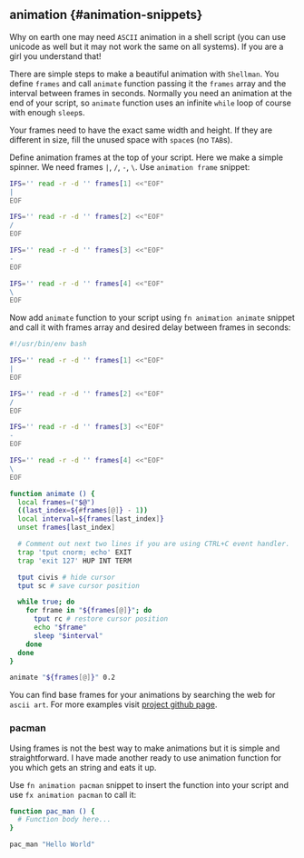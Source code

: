## animation {#animation-snippets}

Why on earth one may need `ASCII` animation in a shell script (you can use unicode as well but it may not work the same on all systems). If you are a girl you understand that!

There are simple steps to make a beautiful animation with `Shellman`. You define `frames` and call `animate` function passing it the `frames` array and the interval between frames in seconds. Normally you need an animation at the end of your script, so `animate` function uses an infinite `while` loop of course with enough `sleep`s.

Your frames need to have the exact same width and height. If they are different in size, fill the unused space with `space`s (no `TAB`s).

Define animation frames at the top of your script. Here we make a simple spinner. We need frames `|`, `/`, `-`, `\`. Use `animation frame` snippet:

```bash
IFS='' read -r -d '' frames[1] <<"EOF"
|
EOF

IFS='' read -r -d '' frames[2] <<"EOF"
/
EOF

IFS='' read -r -d '' frames[3] <<"EOF"
-
EOF

IFS='' read -r -d '' frames[4] <<"EOF"
\
EOF
```

Now add `animate` function to your script using `fn animation animate` snippet and call it with frames array and desired delay between frames in seconds:

```bash
#!/usr/bin/env bash

IFS='' read -r -d '' frames[1] <<"EOF"
|
EOF

IFS='' read -r -d '' frames[2] <<"EOF"
/
EOF

IFS='' read -r -d '' frames[3] <<"EOF"
-
EOF

IFS='' read -r -d '' frames[4] <<"EOF"
\
EOF

function animate () {
  local frames=("$@")
  ((last_index=${#frames[@]} - 1))
  local interval=${frames[last_index]}
  unset frames[last_index]

  # Comment out next two lines if you are using CTRL+C event handler.
  trap 'tput cnorm; echo' EXIT
  trap 'exit 127' HUP INT TERM

  tput civis # hide cursor
  tput sc # save cursor position

  while true; do
    for frame in "${frames[@]}"; do
      tput rc # restore cursor position
      echo "$frame"
      sleep "$interval"
    done
  done
}

animate "${frames[@]}" 0.2
```

You can find base frames for  your animations by searching the web for `ascii art`. For more examples visit [project github page](https://github.com/yousefvand/shellman/tree/master/samples/animation).

### pacman

Using frames is not the best way to make animations but it is simple and straightforward. I have made another ready to use animation function for you which gets an string and eats it up.

Use `fn animation pacman` snippet to insert the function into your script and use `fx animation pacman` to call it:

```bash
function pac_man () {
  # Function body here...
}

pac_man "Hello World"
```
